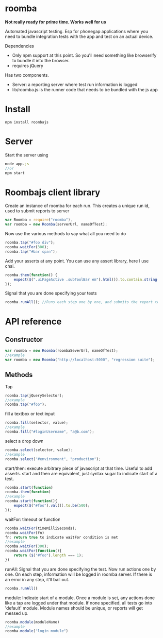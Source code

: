 roomba
======

**Not really ready for prime time. Works well for us**

Automated javascript testing. Esp for phonegap applications where you need to bundle integration tests with the app and test on an actual device.

Dependencies
* Only npm support at this point. So you'll need something like browserify to bundle it into the browser.
* requires jQuery

Has two components. 

* Server: a reporting server where test run information is logged
* lib/roomba.js is the runner code that needs to be bundled with the js app

Install
=======
```shell
npm install roombajs
```

Server
=====
Start the server using
```javascript
node app.js 
//or
npm start
```

Roombajs client library
=======================

Create an instance of roomba for each run. This creates a unique run id, used to submit reports to server
```javascript
var Roomba = require("roomba"),
var roomba = new Roomba(serverUrl, nameOfTest);
```
Now use the various methods to say what all you need to do
```javascript
roomba.tap("#foo div");
roomba.waitFor(300);
roomba.tap("#bar span");
```
Add your asserts at any point. You can use any assert library, here I use chai.
``` javascript
roomba.then(function() {
    expect($(".uiPageActive .subToolBar em").html()).to.contain.string("Philadelphia to SF");
});
```
Signal that you are done specifying your tests
```javascript
roomba.runAll(); //Runs each step one by one, and submits the report to server
```

API reference
=============
Constructor
-----------
```javascript
var roomba = new Roomba(roombaSeverUrl, nameOfTest);
//example
var roomba = new Roomba("http://localhost:5000", "regression suite");
```

Methods
-------
Tap
```javascript
roomba.tap(jQuerySelector);
//example
roomba.tap("#foo");
```

fill a textbox or text input 
```javascript
roomba.fill(selector, value);
//example
roomba.fill("#loginUsername", "a@b.com");
```

select a drop down
```javascript
roomba.select(selector, value);
//example
roomba.select("#environment", "production");
```

start/then: execute arbitrary piece of javascript at that time. Useful to add asserts.
start and then are equivalent, just syntax sugar to indicate start of a test.
```javascript
roomba.start(function)
roomba.then(function)
//example
roomba.start(function(){
    expect($("#foo").val()).to.be(500);
});
```

waitFor: timeout or function
```javascript
roomba.waitFor(timeMilliSeconds);
roomba.waitFor(fn)
fn: return true to indicate waitFor condition is met
//example
roomba.waitFor(300);
roomba.waitFor(function(){
	return ($("#foo").length === 1);
})
```

runAll: Signal that you are done specifying the test. 
Now run actions one by one. On each step, information will be logged in roomba server.
If there is an error in any step, it'll bail out. 
```javascript
roomba.runAll()
```

module: Indicate start of a module. Once a module is set, any actions done like a tap are logged under that module. If none specified, all tests go into 'default' module. Module names should be unique, or reports will get messed up.
```javascript
roomba.module(moduleName)
//example
roomba.module("login module")
```
